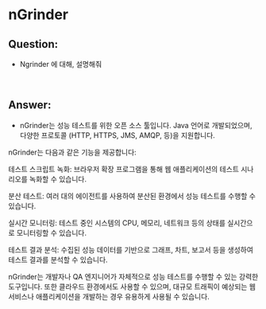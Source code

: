 # nGrinder

## Question:

- Ngrinder 에 대해, 설명해줘

<br>

## Answer:

- nGrinder는 성능 테스트를 위한 오픈 소스 툴입니다. Java 언어로 개발되었으며, 다양한 프로토콜 (HTTP, HTTPS, JMS, AMQP, 등)을 지원합니다.

nGrinder는 다음과 같은 기능을 제공합니다:

테스트 스크립트 녹화: 브라우저 확장 프로그램을 통해 웹 애플리케이션의 테스트 시나리오를 녹화할 수 있습니다.

분산 테스트: 여러 대의 에이전트를 사용하여 분산된 환경에서 성능 테스트를 수행할 수 있습니다.

실시간 모니터링: 테스트 중인 시스템의 CPU, 메모리, 네트워크 등의 상태를 실시간으로 모니터링할 수 있습니다.

테스트 결과 분석: 수집된 성능 데이터를 기반으로 그래프, 차트, 보고서 등을 생성하여 테스트 결과를 분석할 수 있습니다.

nGrinder는 개발자나 QA 엔지니어가 자체적으로 성능 테스트를 수행할 수 있는 강력한 도구입니다. 또한 클라우드 환경에서도 사용할 수 있으며, 대규모 트래픽이 예상되는 웹 서비스나 애플리케이션을 개발하는 경우 유용하게 사용될 수 있습니다.